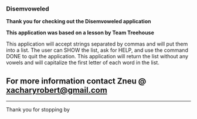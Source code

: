 ### Disemvoweled

__Thank you for checking out the Disemvoweled application__

**This application was based on a lesson by Team Treehouse**

This application will accept strings separated by commas and will put them into a list. The user can SHOW the list, ask for HELP, and use the command DONE to quit the application. This application will return the list without any vowels and will capitalize the first letter of each word in the list.

For more information contact Zneu @ xacharyrobert@gmail.com
---

---

Thank you for stopping by
